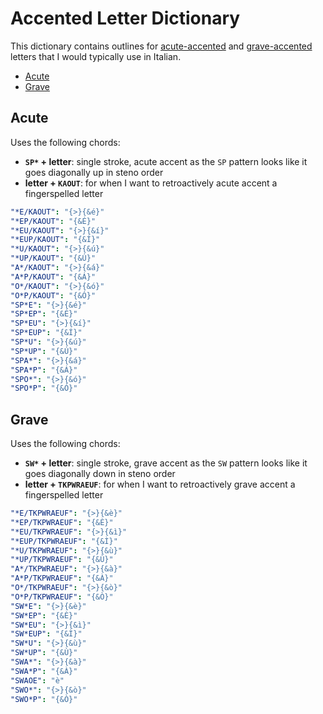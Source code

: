 # Accented Letter Dictionary

This dictionary contains outlines for [acute-accented][] and [grave-accented][]
letters that I would typically use in Italian.

<!-- vim-markdown-toc GFM -->

* [Acute](#acute)
* [Grave](#grave)

<!-- vim-markdown-toc -->

## Acute

Uses the following chords:

- **`SP*` + letter**: single stroke, acute accent as the `SP` pattern looks like
  it goes diagonally up in steno order
- **letter + `KAOUT`**: for when I want to retroactively acute accent a
  fingerspelled letter

```yaml
"*E/KAOUT": "{>}{&é}"
"*EP/KAOUT": "{&É}"
"*EU/KAOUT": "{>}{&í}"
"*EUP/KAOUT": "{&Í}"
"*U/KAOUT": "{>}{&ú}"
"*UP/KAOUT": "{&Ú}"
"A*/KAOUT": "{>}{&á}"
"A*P/KAOUT": "{&Á}"
"O*/KAOUT": "{>}{&ó}"
"O*P/KAOUT": "{&Ó}"
"SP*E": "{>}{&é}"
"SP*EP": "{&É}"
"SP*EU": "{>}{&í}"
"SP*EUP": "{&Í}"
"SP*U": "{>}{&ú}"
"SP*UP": "{&Ú}"
"SPA*": "{>}{&á}"
"SPA*P": "{&Á}"
"SPO*": "{>}{&ó}"
"SPO*P": "{&Ó}"
```

## Grave

Uses the following chords:

- **`SW*` + letter**: single stroke, grave accent as the `SW` pattern looks like
  it goes diagonally down in steno order
- **letter + `TKPWRAEUF`**: for when I want to retroactively grave accent a
  fingerspelled letter

```yaml
"*E/TKPWRAEUF": "{>}{&è}"
"*EP/TKPWRAEUF": "{&È}"
"*EU/TKPWRAEUF": "{>}{&ì}"
"*EUP/TKPWRAEUF": "{&Ì}"
"*U/TKPWRAEUF": "{>}{&ù}"
"*UP/TKPWRAEUF": "{&Ù}"
"A*/TKPWRAEUF": "{>}{&à}"
"A*P/TKPWRAEUF": "{&À}"
"O*/TKPWRAEUF": "{>}{&ò}"
"O*P/TKPWRAEUF": "{&Ò}"
"SW*E": "{>}{&è}"
"SW*EP": "{&È}"
"SW*EU": "{>}{&ì}"
"SW*EUP": "{&Ì}"
"SW*U": "{>}{&ù}"
"SW*UP": "{&Ù}"
"SWA*": "{>}{&à}"
"SWA*P": "{&À}"
"SWAOE": "è"
"SWO*": "{>}{&ò}"
"SWO*P": "{&Ò}"
```

[acute-accented]: https://en.wikipedia.org/wiki/Acute_accent
[grave-accented]: https://en.wikipedia.org/wiki/Grave_accent

